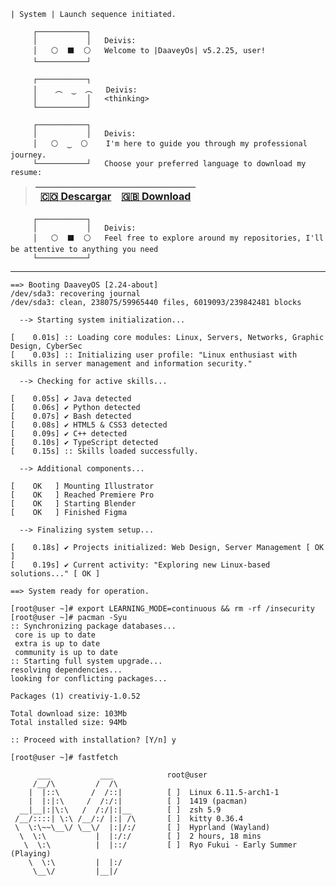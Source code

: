 ```
| System | Launch sequence initiated.

     ┌───────────┐
     │           │   Deivis: 
     │   ⚪  ⬛  ⚪   Welcome to |DaaveyOs| v5.2.25, user!
     └───────────┘
```
```
     ┌───────────┐
     │    ︵  ‿  ︵   Deivis:
     │           │   <thinking> 
     └───────────┘
```
```
     ┌───────────┐
     │           │   Deivis: 
     │   ⚪  ‿  ⚪    I'm here to guide you through my professional journey. 
     └───────────┘   Choose your preferred language to download my resume:
```

> | [🇨🇴 Descargar](https://drive.google.com/file/d/1QdnVJ5_DsU1IcL51GRcbPfRWgP4Drwpd/view?usp=sharing) | [🇬🇧 Download](https://drive.google.com/file/d/14UhDydrfdGKyDjekTmb9QbbDNQS49qJc/view?usp=sharing) |
> |---------------------------|-------------------------|
```
     ┌───────────┐
     │           │   Deivis: 
     │   ⚪  ⬛  ⚪   Feel free to explore around my repositories, I'll be attentive to anything you need
     └───────────┘
```
---
```
==> Booting DaaveyOS [2.24-about]
/dev/sda3: recovering journal
/dev/sda3: clean, 238075/59965440 files, 6019093/239842481 blocks

  --> Starting system initialization...

[    0.01s] :: Loading core modules: Linux, Servers, Networks, Graphic Design, CyberSec
[    0.03s] :: Initializing user profile: "Linux enthusiast with skills in server management and information security."

  --> Checking for active skills...

[    0.05s] ✔ Java detected
[    0.06s] ✔ Python detected
[    0.07s] ✔ Bash detected
[    0.08s] ✔ HTML5 & CSS3 detected
[    0.09s] ✔ C++ detected
[    0.10s] ✔ TypeScript detected
[    0.15s] :: Skills loaded successfully.

  --> Additional components...

[    OK   ] Mounting Illustrator
[    OK   ] Reached Premiere Pro
[    OK   ] Starting Blender
[    OK   ] Finished Figma

  --> Finalizing system setup...

[    0.18s] ✔ Projects initialized: Web Design, Server Management [ OK ]
[    0.19s] ✔ Current activity: "Exploring new Linux-based solutions..." [ OK ]

==> System ready for operation.
```
```
[root@user ~]# export LEARNING_MODE=continuous && rm -rf /insecurity
[root@user ~]# pacman -Syu
:: Synchronizing package databases...
 core is up to date
 extra is up to date
 community is up to date
:: Starting full system upgrade...
resolving dependencies...
looking for conflicting packages...

Packages (1) creativiy-1.0.52

Total download size: 103Mb
Total installed size: 94Mb

:: Proceed with installation? [Y/n] y

[root@user ~]# fastfetch

      ___           ___            root@user 
     /__/\         /  /\           
    |  |::\       /  /::|          [ ]  Linux 6.11.5-arch1-1
    |  |:|:\     /  /:/:|          [ ]  1419 (pacman)
  __|__|:|\:\   /  /:/|:|__        [ ]  zsh 5.9
 /__/::::| \:\ /__/:/ |:| /\       [ ]  kitty 0.36.4
 \  \:\~~\__\/ \__\/  |:|/:/       [ ]  Hyprland (Wayland)
  \  \:\           |  |:/:/        [ ]  2 hours, 18 mins
   \  \:\          |  |::/         [ ]  Ryo Fukui - Early Summer (Playing)
    \  \:\         |  |:/   
     \__\/         |__|/    
```


<!--

╥━━━━━━━━╭━━╮━━┳ ╢╭╮╭━━━━━┫┃▋▋━▅┣ ╢┃╰┫┈┈┈┈┈┃┃┈┈╰┫┣ ╢╰━┫┈┈┈┈┈╰╯╰┳━╯┣ ╢┊┊┃┏┳┳━━┓┏┳┫┊┊┣ ╨━━┗┛┗┛━━┗┛┗┛━━┻

### [root@archlinux ~]# pacman -S [package_name]
resolving dependencies...
looking for conflicting packages...

Packages (1) [package_name]-[version]

Total download size: [size]
Total installed size: [size]

:: Proceed with installation? [Y/n]

[    OK   ] :: "sudo rm -rf /insecurity" [ OK ]
[    OK   ] :: "export LEARNING_MODE=continuous" [ OK ]
[    OK   ] :: "alias creativity='think_outside_the_box'" [ OK ]

<div id="header" align="center">
    <img src="https://media0.giphy.com/media/13E2De8rqGspdS/giphy.gif?cid=ecf05e47ufwu1a11r7vkyvzxgg7zdoo1hijdqyx152avd5j4&rid=giphy.gif&ct=g" width="20%" />
</div>

👀 I'm keen on delving into the field of web development, particularly focusing on the backend. Simultaneously, I'm actively exploring ways to boost my productivity and personal growth.

* 🌍 I'm located in Colombia.
* ✉️ You can contact me at [deivis_working.delta571@slmail.me](mailto:deivis_working.delta571@slmail.me)
* 🧠 Currently, I'm expanding my knowledge of backend development, with a strong emphasis on the Java programming language. I also have experience in C++, JavaScript, HTML & CSS, and Python. My ultimate goal is to evolve into a full-stack developer.
* 🤝 I'm enthusiastic about collaborating on projects related to desktop application development and web design. I'm also passionate about other areas like video game development, mobile applications (especially for Android), and software for computers.



#
![Snake animation](https://github.com/Deivis44/Deivis44/raw/output/github-contribution-grid-snake.svg)
---

### Skills

<p align="center">
<a href="https://www.oracle.com/java/" target="_blank" rel="noreferrer"><img src="https://raw.githubusercontent.com/danielcranney/readme-generator/main/public/icons/skills/java-colored.svg" width="36" height="36" alt="Java" /></a>
<a href="https://www.python.org/" target="_blank" rel="noreferrer"><img src="https://raw.githubusercontent.com/danielcranney/readme-generator/main/public/icons/skills/python-colored.svg" width="36" height="36" alt="Python" /></a>
<a href="https://developer.mozilla.org/en-US/docs/Web/JavaScript" target="_blank" rel="noreferrer"><img src="https://raw.githubusercontent.com/danielcranney/readme-generator/main/public/icons/skills/javascript-colored.svg" width="36" height="36" alt="JavaScript" /></a>
<a href="https://git-scm.com/" target="_blank" rel="noreferrer"><img src="https://raw.githubusercontent.com/danielcranney/readme-generator/main/public/icons/skills/git-colored.svg" width="36" height="36" alt="Git" /></a>
<a href="https://developer.mozilla.org/en-US/docs/Glossary/HTML5" target="_blank" rel="noreferrer"><img src="https://raw.githubusercontent.com/danielcranney/readme-generator/main/public/icons/skills/html5-colored.svg" width="36" height="36" alt="HTML5" /></a>
<a href="https://www.w3.org/TR/CSS/#css" target="_blank" rel="noreferrer"><img src="https://raw.githubusercontent.com/danielcranney/readme-generator/main/public/icons/skills/css3-colored.svg" width="36" height="36" alt="CSS3" /></a>
<a href="https://www.adobe.com/uk/products/photoshop.html" target="_blank" rel="noreferrer"><img src="https://raw.githubusercontent.com/danielcranney/readme-generator/main/public/icons/skills/photoshop-colored.svg" width="36" height="36" alt="Photoshop" /></a>
<a href="adobe.com/uk/products/illustrator.html" target="_blank" rel="noreferrer"><img src="https://raw.githubusercontent.com/danielcranney/readme-generator/main/public/icons/skills/illustrator-colored.svg" width="36" height="36" alt="Illustrator" /></a>
<a href="https://www.adobe.com/uk/products/premiere.html" target="_blank" rel="noreferrer"><img src="https://raw.githubusercontent.com/danielcranney/readme-generator/main/public/icons/skills/premierepro-colored.svg" width="36" height="36" alt="Premiere Pro" /></a>
</p>

![a](https://img.shields.io/youtube/channel/views/UCtJUq5_c5eFmKKdfAYAcb6A?color=%23FF0000&style=for-the-badge)

#
### Socials

<p align="center"> <a href="https://discord.com/users/Daru ダル" target="_blank" rel="noreferrer"><img src="https://raw.githubusercontent.com/danielcranney/readme-generator/main/public/icons/socials/discord.svg" width="32" height="32" /></a> <a href="https://www.github.com/deivis44" target="_blank" rel="noreferrer"><img src="https://raw.githubusercontent.com/danielcranney/readme-generator/main/public/icons/socials/github.svg" width="32" height="32" /></a> <a href="https://www.linkedin.com/in/david-santiago-muñoz-fernandez-8b675a183/" target="_blank" rel="noreferrer"><img src="https://raw.githubusercontent.com/danielcranney/readme-generator/main/public/icons/socials/linkedin.svg" width="32" height="32" /></a> <a href="https://www.youtube.com/c/https://www.youtube.com/channel/UCtJUq5_c5eFmKKdfAYAcb6A" target="_blank" rel="noreferrer"><img src="https://raw.githubusercontent.com/danielcranney/readme-generator/main/public/icons/socials/youtube.svg" width="32" height="32" /></a></p>

#
### Badges

<b>My GitHub Stats</b>

<p align="center" style="display: inline-block;>
    
![GitHub stats](https://github-readme-stats.vercel.app/api?username=deivis44&show_icons=true&theme=tokyonight)

<p align="center" style="display: inline-block;>
    
<a href="http://www.github.com/deivis44"><img height="200" src="https://github-readme-streak-stats.herokuapp.com/?user=deivis44&stroke=ffffff&background=1c1917&ring=6366f1&fire=6366f1&currStreakNum=ffffff&currStreakLabel=6366f1&sideNums=ffffff&sideLabels=ffffff&dates=ffffff&hide_border=true" /></a>
</p>

---
<div id="header" align="center">
    <img src="https://media2.giphy.com/media/v1.Y2lkPTc5MGI3NjExMWQwYjNiNzM2YTg2YjE2YjAyZGUwYWNjNjA0MmY0YjM2OGJmN2U0OSZjdD1n/hQBN5vPDbw03S/giphy.gif" width="60%" />
</div>
-->
